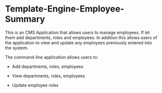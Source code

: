 # Template-Engine-Employee-Summary

This is an CMS Application that allows users to manage employees.  If let them add departments, roles and employees.  In addition 
this allows users of the application to view and update any employees previously entered into the system.

The command-line application allows users to:

  * Add departments, roles, employees

  * View departments, roles, employees

  * Update employee roles
